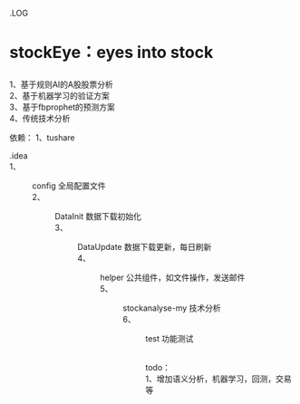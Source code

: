 .LOG
# stockEye：eyes into stock</p>
1、基于规则AI的A股股票分析</br>
2、基于机器学习的验证方案</br>
3、基于fbprophet的预测方案</br>
4、传统技术分析</br>

依赖：
1、tushare

 .idea</br>
1、<DIR> config			全局配置文件</br>
2、<DIR> DataInit			数据下载初始化</br>
3、<DIR> DataUpdate			数据下载更新，每日刷新</br>
4、<DIR> helper			公共组件，如文件操作，发送邮件</br>
5、<DIR> stockanalyse-my		技术分析</br>
6、<DIR> test			功能测试</br>
 

</br>
todo：		</br>
1、增加语义分析，机器学习，回测，交易等</br>



